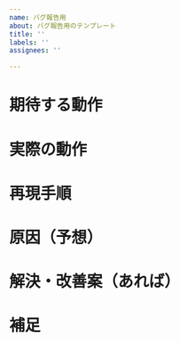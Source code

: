 ```yaml
---
name: バグ報告用
about: バグ報告用のテンプレート
title: ''
labels: ''
assignees: ''

---
```



# 期待する動作

# 実際の動作

# 再現手順

# 原因（予想）

# 解決・改善案（あれば）

# 補足
